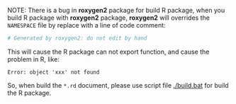 NOTE: There is a bug in **roxygen2** package for build R package, when you build R package with **roxygen2** package, **roxygen2** will overrides the ``NAMESPACE`` file by replace with a line of code comment:

```R
# Generated by roxygen2: do not edit by hand
```

This will cause the R package can not export function, and cause the problem in R, like:

```
Error: object 'xxx' not found
```

So, when build the ``*.rd`` document, please use script file [./build.bat](./build.bat) for build the R package.